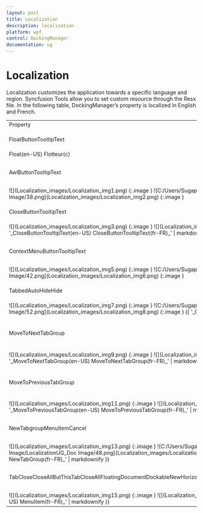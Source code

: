 ```yaml
---
layout: post
title: Localization
description: localization
platform: wpf
control: DockingManager
documentation: ug
---
```


# Localization

Localization customizes the application towards a specific language and region. Syncfusion Tools allow you to set custom resource through the Resx file. In the following table, DockingManager’s property is localized in English and French.

<table>
<tr>
<td>
 Property</td><td>
Description</td></tr>
<tr>
<td>
FloatButtonTooltipText </td><td>
Sets the string for the ToolTip of Float button in the DockingManager.</td></tr>
<tr>
<td colspan = "2">
Float(en-US)                                           Flotteur(c)</td></tr>
<tr>
<td>
AwlButtonTooltipText</td><td>
Sets the string for the ToolTip of Auto Hide button in the DockingManager.</td></tr>
<tr>
<td colspan = "2">
![](Localization_images/Localization_img1.png)
{:.image }
![C:/Users/Sugapriyam/Desktop/LocalizationUG_Doc Image/LocalizationUG_Doc Image/38.png](Localization_images/Localization_img2.png)
{:.image }
</td></tr>
<tr>
<td>
CloseButtonTooltipText</td><td>
Sets the string for ToolTipof Close button in DockingManager.</td></tr>
<tr>
<td colspan = "2">
![](Localization_images/Localization_img3.png)
{:.image }
![](Localization_images/Localization_img4.png)
{:.image }
{{ '_CloseButtonTooltipText(en-US)                                      CloseButtonTooltipText(fr-FR)_' | markdownify }}</td></tr>
<tr>
<td>
ContextMenuButtonTooltipText</td><td>
Sets the string for the ToolTip of Context Menu button in DockingManager.</td></tr>
<tr>
<td colspan = "2">
![](Localization_images/Localization_img5.png)
{:.image }
![C:/Users/Sugapriyam/Desktop/LocalizationUG_Doc Image/LocalizationUG_Doc Image/42.png](Localization_images/Localization_img6.png)
{:.image }
</td></tr>
<tr>
<td>
TabbedAutoHideHide</td><td>
Sets the string for the context menu item in DockingManager.</td></tr>
<tr>
<td colspan = "2">
![](Localization_images/Localization_img7.png)
{:.image }
![C:/Users/Sugapriyam/Desktop/LocalizationUG_Doc Image/LocalizationUG_Doc Image/52.png](Localization_images/Localization_img8.png)
{:.image }
{{ '_ContextMenu(en-US)                                     ContextMenu(fr-FR)_' | markdownify }}</td></tr>
<tr>
<td>
MoveToNextTabGroup </td><td>
Sets the string for MoveToNextTabGroup context menu item in the DockingManager and Document Container.</td></tr>
<tr>
<td colspan = "2">
![](Localization_images/Localization_img9.png)
{:.image }
![](Localization_images/Localization_img10.png)
{:.image }
{{ '_MoveToNextTabGroup(en-US)                                        MoveToNextTabGroup(fr-FR)_' | markdownify }}</td></tr>
<tr>
<td>
MoveToPreviousTabGroup</td><td>
Sets the string for MoveToPreviousTabGroup context menu item in the DockingManager and Document Container.</td></tr>
<tr>
<td colspan = "2">
![](Localization_images/Localization_img11.png)
{:.image }
![](Localization_images/Localization_img12.png)
{:.image }
{{ '_MoveToPreviousTabGroup(en-US)                           MoveToPreviousTabGroup(fr-FR)_' | markdownify }}</td></tr>
<tr>
<td>
NewTabgroupMenuItemCancel</td><td>
Sets the string for the Tab context menu item in the DockingManager and Document Container.</td></tr>
<tr>
<td colspan = "2">
![](Localization_images/Localization_img13.png)
{:.image }
![C:/Users/Sugapriyam/Desktop/LocalizationUG_Doc Image/LocalizationUG_Doc Image/48.png](Localization_images/Localization_img14.png)
{:.image }
{{ '_NewTabGroup(en-US)                            NewTabGroup(fr-FR)_' | markdownify }}</td></tr>
<tr>
<td>
TabCloseCloseAllButThisTabCloseAllFloatingDocumentDockableNewHorizontalTabGroupNewVerticalTabGroup</td><td>
Sets the string for the menu item in the Document Container and DockingManager.</td></tr>
<tr>
<td colspan = "2">
![](Localization_images/Localization_img15.png)
{:.image }
![](Localization_images/Localization_img16.png)
{:.image }
{{ '_MenuItem(en-US)                                                  MenuItem(fr-FR)_' | markdownify }}</td></tr>
</table>


